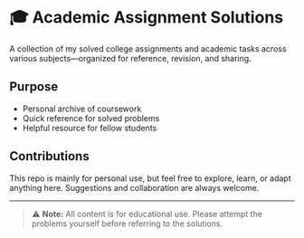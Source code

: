 # 🎓 Academic Assignment Solutions

A collection of my solved college assignments and academic tasks across various subjects—organized for reference, revision, and sharing.

## Purpose

- Personal archive of coursework  
- Quick reference for solved problems  
- Helpful resource for fellow students

## Contributions

This repo is mainly for personal use, but feel free to explore, learn, or adapt anything here. Suggestions and collaboration are always welcome.

---

> ⚠️ **Note:** All content is for educational use. Please attempt the problems yourself before referring to the solutions.
